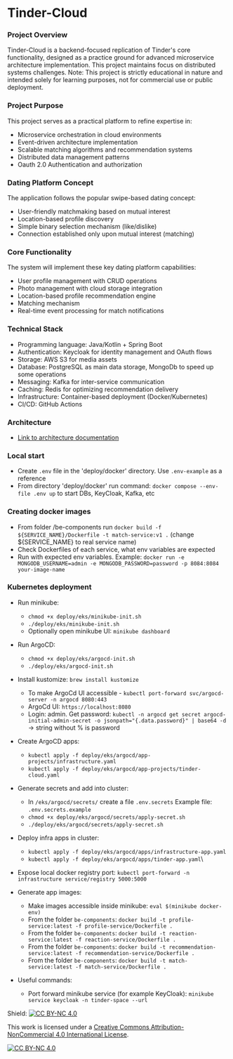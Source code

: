 # Tinder-Cloud
### Project Overview

Tinder-Cloud is a backend-focused replication of Tinder's core functionality, designed as a practice ground for advanced microservice architecture implementation. 
This project maintains focus on distributed systems challenges.
Note: This project is strictly educational in nature and intended solely for learning purposes, not for commercial use or public deployment.

### Project Purpose
This project serves as a practical platform to refine expertise in:

* Microservice orchestration in cloud environments
* Event-driven architecture implementation
* Scalable matching algorithms and recommendation systems
* Distributed data management patterns
* Oauth 2.0 Authentication and authorization 

### Dating Platform Concept
The application follows the popular swipe-based dating concept:
* User-friendly matchmaking based on mutual interest
* Location-based profile discovery
* Simple binary selection mechanism (like/dislike)
* Connection established only upon mutual interest (matching)

### Core Functionality
The system will implement these key dating platform capabilities:

* User profile management with CRUD operations
* Photo management with cloud storage integration
* Location-based profile recommendation engine
* Matching mechanism
* Real-time event processing for match notifications

### Technical Stack

* Programming language: Java/Kotlin + Spring Boot
* Authentication: Keycloak for identity management and OAuth flows
* Storage: AWS S3 for media assets
* Database: PostgreSQL as main data storage, MongoDb to speed up some operations 
* Messaging: Kafka for inter-service communication
* Caching: Redis for optimizing recommendation delivery
* Infrastructure: Container-based deployment (Docker/Kubernetes)
* CI/CD: GitHub Actions

### Architecture

- [Link to architecture documentation](docs/architecture/high-level.md)

### Local start
* Create `.env` file in the 'deploy/docker' directory. Use `.env-example` as a reference
* From directory 'deploy/docker' run command: `docker compose --env-file .env up` to start DBs, KeyCloak, Kafka, etc

### Creating docker images
* From folder /be-components run `docker build -f ${SERVICE_NAME}/Dockerfile -t match-service:v1 .` (change ${SERVICE_NAME} to real service name)
* Check Dockerfiles of each service, what env variables are expected 
* Run with expected env variables. Example: `docker run -e MONGODB_USERNAME=admin -e MONGODB_PASSWORD=password -p 8084:8084 your-image-name`

### Kubernetes deployment
* Run minikube:
  * `chmod +x deploy/eks/minikube-init.sh`
  * `./deploy/eks/minikube-init.sh`
  * Optionally open minikube UI: `minikube dashboard`
* Run ArgoCD:
  * `chmod +x deploy/eks/argocd-init.sh` 
  * `./deploy/eks/argocd-init.sh`
* Install kustomize: `brew install kustomize`
  * To make ArgoCd UI accessible - `kubectl port-forward svc/argocd-server -n argocd 8080:443`
  * ArgoCd UI: `https://localhost:8080`
  * Login: admin. Get password: `kubectl -n argocd get secret argocd-initial-admin-secret -o jsonpath="{.data.password}" | base64 -d` -> string without % is password
* Create ArgoCD apps:
  * `kubectl apply -f deploy/eks/argocd/app-projects/infrastructure.yaml` 
  * `kubectl apply -f deploy/eks/argocd/app-projects/tinder-cloud.yaml`
* Generate secrets and add into cluster:
  * In `/eks/argocd/secrets/` create a file `.env.secrets` Example file: `.env.secrets.example`
  * `chmod +x deploy/eks/argocd/secrets/apply-secret.sh`
  * `./deploy/eks/argocd/secrets/apply-secret.sh`
* Deploy infra apps in cluster:
  * `kubectl apply -f deploy/eks/argocd/apps/infrastructure-app.yaml`
  * `kubectl apply -f deploy/eks/argocd/apps/tinder-app.yaml`\
* Expose local docker registry port: `kubectl port-forward -n infrastructure service/registry 5000:5000` 
* Generate app images: 
  * Make images accessible inside minikube: `eval $(minikube docker-env)`
  * From the folder `be-components`: `docker build -t profile-service:latest -f profile-service/Dockerfile .`
  * From the folder `be-components`: `docker build -t reaction-service:latest -f reaction-service/Dockerfile .`
  * From the folder `be-components`: `docker build -t recommendation-service:latest -f recommendation-service/Dockerfile .`
  * From the folder `be-components`: `docker build -t match-service:latest -f match-service/Dockerfile .`


* Useful commands:
  * Port forward minikube service (for example KeyCloak): `minikube service keycloak -n tinder-space --url`

Shield: [![CC BY-NC 4.0][cc-by-nc-shield]][cc-by-nc]

This work is licensed under a
[Creative Commons Attribution-NonCommercial 4.0 International License][cc-by-nc].

[![CC BY-NC 4.0][cc-by-nc-image]][cc-by-nc]

[cc-by-nc]: https://creativecommons.org/licenses/by-nc/4.0/
[cc-by-nc-image]: https://licensebuttons.net/l/by-nc/4.0/88x31.png
[cc-by-nc-shield]: https://img.shields.io/badge/License-CC%20BY--NC%204.0-lightgrey.svg

